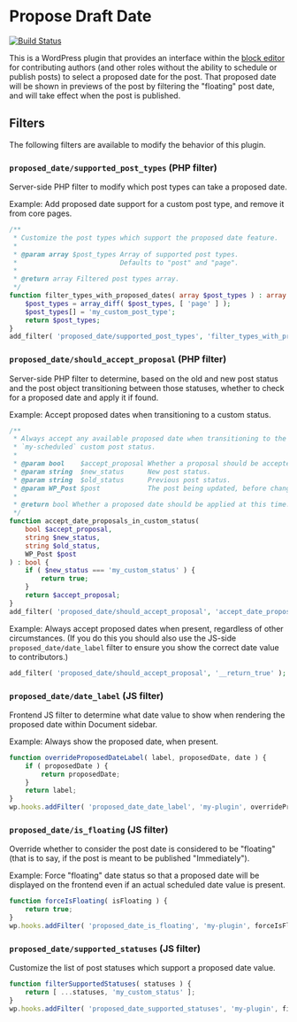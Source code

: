 # Propose Draft Date

[![Build Status](https://travis-ci.com/humanmade/propose-draft-date.svg?branch=master)](https://travis-ci.com/humanmade/propose-draft-date)

This is a WordPress plugin that provides an interface within the [block editor](https://developer.wordpress.org/blogk-editor) for contributing authors (and other roles without the ability to schedule or publish posts) to select a proposed date for the post. That proposed date will be shown in previews of the post by filtering the "floating" post date, and will take effect when the post is published.

## Filters

The following filters are available to modify the behavior of this plugin.

### `proposed_date/supported_post_types` (PHP filter)

Server-side PHP filter to modify which post types can take a proposed date.

Example: Add proposed date support for a custom post type, and remove it from core pages.

```php
/**
 * Customize the post types which support the proposed date feature.
 *
 * @param array $post_types Array of supported post types.
 *                          Defaults to "post" and "page".
 *
 * @return array Filtered post types array.
 */
function filter_types_with_proposed_dates( array $post_types ) : array {
    $post_types = array_diff( $post_types, [ 'page' ] );
    $post_types[] = 'my_custom_post_type';
    return $post_types;
}
add_filter( 'proposed_date/supported_post_types', 'filter_types_with_proposed_dates', 10, 1 );
```

### `proposed_date/should_accept_proposal` (PHP filter)

Server-side PHP filter to determine, based on the old and new post status and the post object transitioning between those statuses, whether to check for a proposed date and apply it if found.

Example: Accept proposed dates when transitioning to a custom status.

```php
/**
 * Always accept any available proposed date when transitioning to the
 * `my-scheduled` custom post status.
 *
 * @param bool    $accept_proposal Whether a proposal should be accepted.
 * @param string  $new_status      New post status.
 * @param string  $old_status      Previous post status.
 * @param WP_Post $post            The post being updated, before changes are applied.
 *
 * @return bool Whether a proposed date should be applied at this time.
 */
function accept_date_proposals_in_custom_status(
    bool $accept_proposal,
    string $new_status,
    string $old_status,
    WP_Post $post
) : bool {
    if ( $new_status === 'my_custom_status' ) {
        return true;
    }
    return $accept_proposal;
}
add_filter( 'proposed_date/should_accept_proposal', 'accept_date_proposals_in_custom_status', 10, 4 );
```

Example: Always accept proposed dates when present, regardless of other circumstances. (If you do this you should also use the JS-side `proposed_date/date_label` filter to ensure you show the correct date value to contributors.)

```php
add_filter( 'proposed_date/should_accept_proposal', '__return_true' );
```

### `proposed_date/date_label` (JS filter)

Frontend JS filter to determine what date value to show when rendering the proposed date within Document sidebar.

Example: Always show the proposed date, when present.

```js
function overrideProposedDateLabel( label, proposedDate, date ) {
    if ( proposedDate ) {
        return proposedDate;
    }
    return label;
}
wp.hooks.addFilter( 'proposed_date_date_label', 'my-plugin', overrideProposedDateLabel );
```

### `proposed_date/is_floating` (JS filter)

Override whether to consider the post date is considered to be "floating" (that is to say, if the post is meant to be published "Immediately").

Example: Force "floating" date status so that a proposed date will be displayed on the frontend even if an actual scheduled date value is present.

```js
function forceIsFloating( isFloating ) {
    return true;
}
wp.hooks.addFilter( 'proposed_date_is_floating', 'my-plugin', forceIsFloating );
```

### `proposed_date/supported_statuses` (JS filter)

Customize the list of post statuses which support a proposed date value.

```js
function filterSupportedStatuses( statuses ) {
    return [ ...statuses, 'my_custom_status' ];
}
wp.hooks.addFilter( 'proposed_date_supported_statuses', 'my-plugin', filterSupportedStatuses );
```
